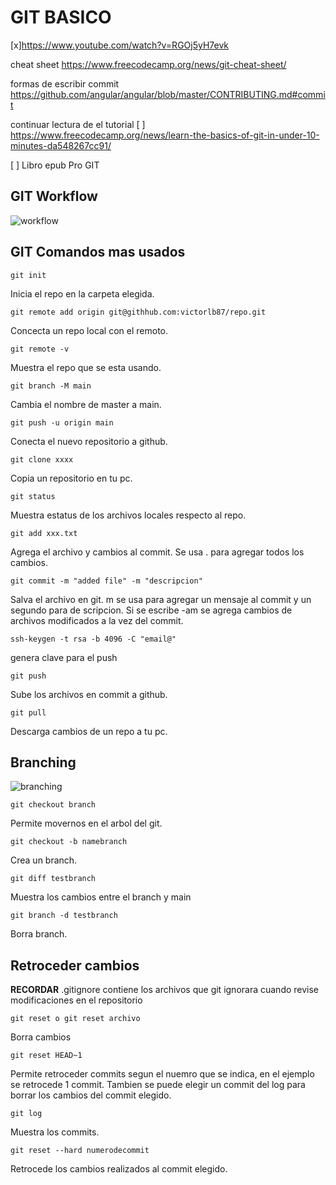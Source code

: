 # GIT BASICO
[x]https://www.youtube.com/watch?v=RGOj5yH7evk

cheat sheet 
https://www.freecodecamp.org/news/git-cheat-sheet/

formas de escribir commit
https://github.com/angular/angular/blob/master/CONTRIBUTING.md#commit

continuar lectura de el tutorial
[ ] https://www.freecodecamp.org/news/learn-the-basics-of-git-in-under-10-minutes-da548267cc91/

[ ] Libro epub Pro GIT

## GIT Workflow

![workflow](/imagenes/GIT1.png "Workflow")

## GIT Comandos mas usados

    git init 
Inicia el repo en la carpeta elegida.

    git remote add origin git@githhub.com:victorlb87/repo.git
Concecta un repo local con el remoto.

    git remote -v
Muestra el repo que se esta usando.

    git branch -M main
Cambia el nombre de master a main.

    git push -u origin main
Conecta el nuevo repositorio a github.

    git clone xxxx
Copia un repositorio en tu pc.

    git status
Muestra estatus de los archivos locales respecto al repo.

    git add xxx.txt
Agrega el archivo y cambios al commit. Se usa . para agregar todos los cambios.

    git commit -m "added file" -m "descripcion"
Salva el archivo en git. m se usa para agregar un mensaje al commit y un segundo para de scripcion. Si se escribe -am se agrega cambios de archivos modificados a la vez del commit.

    ssh-keygen -t rsa -b 4096 -C "email@"
genera clave para el push

    git push 
Sube los archivos en commit a github.

    git pull 
Descarga cambios de un repo a tu pc.

## Branching
![branching](/imagenes/GIT2.png "branching")

    git checkout branch
Permite movernos en el arbol del git.

    git checkout -b namebranch
Crea un branch.

    git diff testbranch 
Muestra los cambios entre el branch y main

    git branch -d testbranch
Borra branch.

## Retroceder cambios

**RECORDAR** .gitignore contiene los archivos que git ignorara cuando revise modificaciones en el repositorio

    git reset o git reset archivo
Borra cambios

    git reset HEAD~1
Permite retroceder commits segun el nuemro que se indica, en el ejemplo se retrocede 1 commit. Tambien se puede elegir un commit del log para borrar los cambios del commit elegido.

    git log 
Muestra los commits.

    git reset --hard numerodecommit
Retrocede los cambios realizados al commit elegido.


